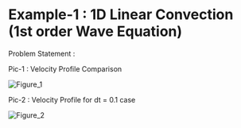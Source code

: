 # Example-1 : 1D Linear Convection (1st order Wave Equation)

Problem Statement :



Pic-1 : Velocity Profile Comparison

![Figure_1](https://user-images.githubusercontent.com/68963724/122400891-c0693b80-cf99-11eb-99bc-da0128aa6587.png)


Pic-2 : Velocity Profile for dt = 0.1 case

![Figure_2](https://user-images.githubusercontent.com/68963724/122400971-d0811b00-cf99-11eb-8506-903ab728df3f.png)
